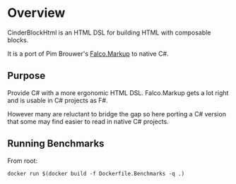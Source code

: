 # Overview

CinderBlockHtml is an HTML DSL for building HTML with composable blocks.

It is a port of Pim Brouwer's [Falco.Markup](https://github.com/falcoframework/Falco.Markup) to native C#.

## Purpose

Provide C# with a more ergonomic HTML DSL. Falco.Markup gets a lot right and is usable in C# projects as F#.

However many are reluctant to bridge the gap so here porting a C# version that some may find easier to read in native C# projects.

## Running Benchmarks

From root: 

```
docker run $(docker build -f Dockerfile.Benchmarks -q .)
```